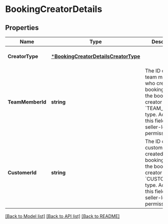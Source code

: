# BookingCreatorDetails

## Properties

 Name             | Type                                                                         | Description                                                                                                                                                                 | Notes                        
------------------|------------------------------------------------------------------------------|-----------------------------------------------------------------------------------------------------------------------------------------------------------------------------|------------------------------
 **CreatorType**  | [***BookingCreatorDetailsCreatorType**](BookingCreatorDetailsCreatorType.md) |                                                                                                                                                                             | [optional] [default to null] 
 **TeamMemberId** | **string**                                                                   | The ID of the team member who created the booking, when the booking creator is of the &#x60;TEAM_MEMBER&#x60; type. Access to this field requires seller-level permissions. | [optional] [default to null] 
 **CustomerId**   | **string**                                                                   | The ID of the customer who created the booking, when the booking creator is of the &#x60;CUSTOMER&#x60; type. Access to this field requires seller-level permissions.       | [optional] [default to null] 

[[Back to Model list]](../README.md#documentation-for-models) [[Back to API list]](../README.md#documentation-for-api-endpoints) [[Back to README]](../README.md)

